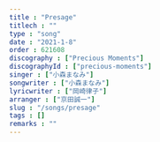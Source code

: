 ```yaml
---
title : "Presage"
titlech : ""
type : "song"
date : "2021-1-8"
order : 621608
discography : ["Precious Moments"]
discographyId : ["precious-moments"]
singer : ["小森まなみ"]
songwriter : ["小森まなみ"]
lyricwriter : ["岡崎律子"]
arranger : ["京田誠一"]
slug : "/songs/presage"
tags : []
remarks : ""
---
```



